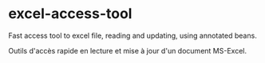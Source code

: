 # excel-access-tool
Fast access tool to excel file, reading and updating, using annotated beans.

Outils d'accès rapide en lecture et mise à jour d'un document MS-Excel.
